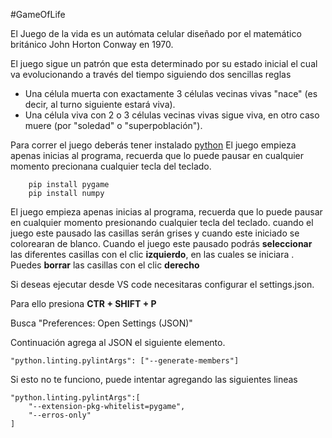 #GameOfLife

El Juego de la vida es un autómata celular diseñado por el matemático británico John Horton Conway en 1970.

El juego sigue un patrón que esta determinado por su estado inicial el cual va evolucionando a través del tiempo siguiendo dos sencillas reglas

- Una célula muerta con exactamente 3 células vecinas vivas "nace" (es decir, al turno siguiente estará viva).
- Una célula viva con 2 o 3 células vecinas vivas sigue viva, en otro caso muere (por "soledad" o "superpoblación").
 
Para correr el juego deberás tener instalado [python](https://www.python.org/)
El juego empieza apenas inicias al programa, recuerda que lo puede pausar en cualquier momento precionana cualquier tecla del teclado.

```
    pip install pygame
    pip install numpy
```

El juego empieza apenas inicias al programa, recuerda que lo puede pausar en cualquier momento presionando cualquier tecla del teclado.
cuando el juego este pausado las casillas serán grises y cuando este iniciado se colorearan de blanco.
Cuando el juego este pausado podrás **seleccionar** las diferentes casillas con el clic **izquierdo**, en las cuales se iniciara .
Puedes **borrar** las casillas con el clic **derecho**

Si deseas ejecutar desde VS code necesitaras configurar el settings.json.

Para ello presiona **CTR + SHIFT + P**

Busca "Preferences: Open Settings (JSON)"

Continuación agrega al JSON el siguiente elemento.


```
"python.linting.pylintArgs": ["--generate-members"]
```

Si esto no te funciono, puede intentar agregando las siguientes lineas

``` 
"python.linting.pylintArgs":[
    "--extension-pkg-whitelist=pygame",
    "--erros-only"
]
```
